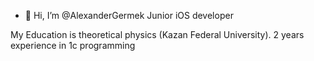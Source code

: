 - 👋 Hi, I’m @AlexanderGermek
Junior iOS developer

My Education is theoretical physics (Kazan Federal University). 2 years experience in 1c programming
